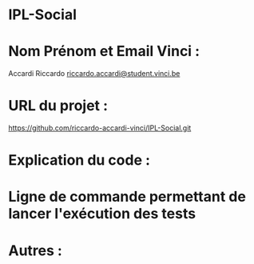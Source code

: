 # IPL-Social

# Nom Prénom et Email Vinci : 
Accardi Riccardo riccardo.accardi@student.vinci.be

# URL du projet : 
https://github.com/riccardo-accardi-vinci/IPL-Social.git

# Explication du code :

# Ligne de commande permettant de lancer l'exécution des tests


# Autres :


